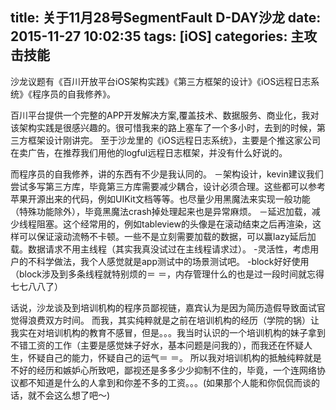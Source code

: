 title: 关于11月28号SegmentFault D-DAY沙龙
date: 2015-11-27 10:02:35
tags: [iOS]
categories: 主攻击技能 
---
沙龙议题有《百川开放平台iOS架构实践》《第三方框架的设计》《iOS远程日志系统》《程序员的自我修养》。

百川平台提供一个完整的APP开发解决方案,覆盖技术、数据服务、商业化，我对该架构实践是很感兴趣的。很可惜我来的路上塞车了一个多小时，去到的时候，第三方框架设计刚讲完。
至于沙龙里的《iOS远程日志系统》，主要是个推这家公司在卖广告，在推荐我们用他的logful远程日志框架，并没有什么好说的。

而程序员的自我修养，讲的东西有不少是我认同的。
	－架构设计，kevin建议我们尝试多写第三方库，毕竟第三方库需要减少耦合，设计必须合理。这些都可以参考苹果开源出来的代码，例如UIKit文档等等。也尽量少用黑魔法来实现一般功能（特殊功能除外），毕竟黑魔法crash掉处理起来也是异常麻烦。
	－延迟加载，减少线程阻塞。这个经常用的，例如tableview的头像是在滚动结束之后再渲染，这样可以保证滚动流畅不卡顿。一些不是立刻需要加载的数据，可以赢lazy延后加载。数据请求不用主线程（其实我真没试过在主线程请求过）。
	-灵活性，考虑用户的不科学做法，我个人感觉就是app测试中的场景测试吧。
	-block好好使用（block涉及到多条线程就特别烦的＝ ＝，内存管理什么的也是过一段时间就忘得七七八八了）

话说，沙龙谈及到培训机构的程序员鄙视链，嘉宾认为是因为简历造假导致面试官觉得浪费双方时间。
而我，其实纯粹就是之前在培训机构的经历（学院的锅）让我实在对培训机构的教育不感冒，但是。。。我当时认识的一个培训机构的妹子拿到不错工资的工作（主要是感觉妹子好水，基本问题是问我的），而我还在怀疑人生，怀疑自己的能力，怀疑自己的运气＝ ＝。
所以我对培训机构的抵触纯粹就是不好的经历和嫉妒心所致吧，鄙视还是多多少少抑制不住的，毕竟，一个连网络协议都不知道是什么的人拿到和你差不多的工资。。。(如果那个人能和你侃侃而谈的话，就不会这么想了吧～)

